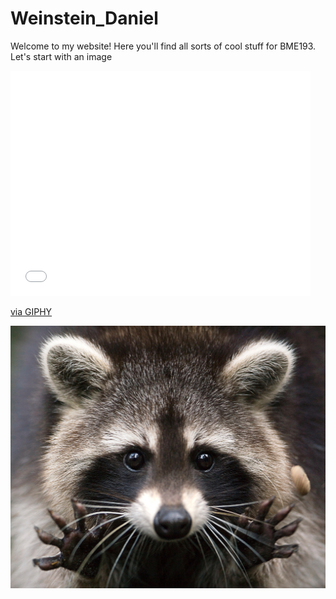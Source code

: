 <html>
<body>

<h1> Weinstein_Daniel</h1>

Welcome to my website! Here you'll find all sorts of cool stuff for BME193. 
Let's start with an image

<iframe src="//giphy.com/embed/y8o33g0JX3eo0?html5=true" width="480" height="360" frameBorder="0" class="giphy-embed" allowFullScreen></iframe><p><a href="https://giphy.com/gifs/ultimate-frisbee-y8o33g0JX3eo0">via GIPHY</a></p>
<img src= "Raccoon.jpg">


</body>
</html>
